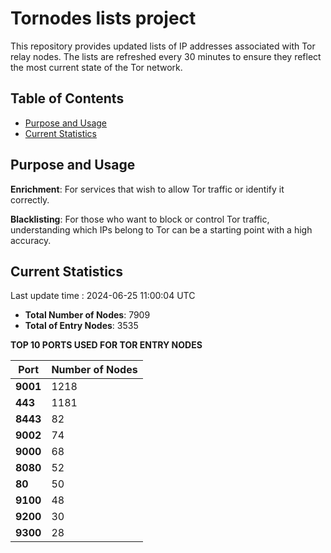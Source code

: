 # Tornodes lists project

This repository provides updated lists of IP addresses associated with Tor relay nodes. The lists are refreshed every 30 minutes to ensure they reflect the most current state of the Tor network.

## Table of Contents

- [Purpose and Usage](#purpose-and-usage)
- [Current Statistics](#current-statistics)


## Purpose and Usage

**Enrichment**: For services that wish to allow Tor traffic or identify it correctly.

**Blacklisting**: For those who want to block or control Tor traffic, understanding which IPs belong to Tor can be a starting point with a high accuracy.

## Current Statistics

Last update time : 2024-06-25 11:00:04 UTC

- **Total Number of Nodes**: 7909
- **Total of Entry Nodes**: 3535

**TOP 10 PORTS USED FOR TOR ENTRY NODES**

| **Port** | **Number of Nodes** |
|------|-----------------|
| **9001**   | 1218  |
| **443**   | 1181  |
| **8443**   | 82  |
| **9002**   | 74  |
| **9000**   | 68  |
| **8080**   | 52  |
| **80**   | 50  |
| **9100**   | 48  |
| **9200**   | 30  |
| **9300**   | 28  |

